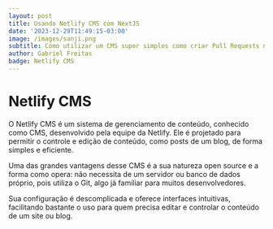 ```yaml
---
layout: post
title: Usando Netlify CMS com NextJS
date: '2023-12-29T11:49:15-03:00'
image: /images/sanji.png
subtitle: Como utilizar um CMS super simples como criar Pull Requests no GitHub
author: Gabriel Freitas
badge: Netlify CMS
---
```

# Netlify CMS

O Netlify CMS é um sistema de gerenciamento de conteúdo, conhecido como CMS, desenvolvido pela equipe da Netlify. Ele é projetado para permitir o controle e edição de conteúdo, como posts de um blog, de forma simples e eficiente.



Uma das grandes vantagens desse CMS é a sua natureza open source e a forma como opera: não necessita de um servidor ou banco de dados próprio, pois utiliza o Git, algo já familiar para muitos desenvolvedores.



Sua configuração é descomplicada e oferece interfaces intuitivas, facilitando bastante o uso para quem precisa editar e controlar o conteúdo de um site ou blog.
